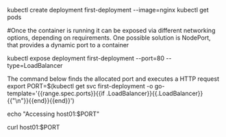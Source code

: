 kubectl create deployment first-deployment --image=nginx
kubectl get pods

#Once the container is running it can be exposed via different networking options, depending on requirements. One possible solution is NodePort, that provides a dynamic port to a container

kubectl expose deployment first-deployment --port=80 --type=LoadBalancer

The command below finds the allocated port and executes a HTTP request
export PORT=$(kubectl get svc first-deployment -o go-template='{{range.spec.ports}}{{if .LoadBalancer}}{{.LoadBalancer}}{{"\n"}}{{end}}{{end}}')

echo "Accessing host01:$PORT"

curl host01:$PORT
